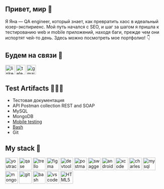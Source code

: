## Привет, мир 👋
Я Яна — QA engineer, который знает, как превратить хаос в идеальный юзер-экспириенс. Мой путь начался с SEO, и шаг за шагом я пришла к тестированию web и mobile приложений, находя баги, прежде чем они испортят чей-то день. Здесь можно посмотреть мое портфолио! 👇

## Будем на связи 🤝
<p align="left">
<a href= "https://www.linkedin.com/in/iana-martynova/" target="_blank"><img src="https://img.icons8.com/?size=512&id=13930&format=png" width="30" height="30" alt="linkedin"/></a>
<a href= "https://t.me/yany_martynova"><img src="https://img.icons8.com/?size=512&id=63306&format=png" width="30" height="30" alt="telegram"/></a>
<a href= "mailto:bonnie.parker.812@gmail.com"><img src="https://img.icons8.com/?size=512&id=P7UIlhbpWzZm&format=png" width="30" height="30" alt="gmail"/></a>
</p>

## Test Artifacts 👩🏻‍💻
- Тестовая документация
- API Postman collection REST and SOAP
- MySQL
- MongoDB
- [Mobile testing](https://github.com/YMartynova/mobile)
- [Bash](https://github.com/YMartynova/bash/)
- Git

## My stack 📌
<p align="left">
<img src="https://upload.wikimedia.org/wikipedia/commons/thumb/8/8d/YouTrack_Icon.svg/1024px-YouTrack_Icon.svg.png?20200803082248" title="youtrack" alt="youtrack" width="40" height="40"/>
<img src="https://luna1.co/eb0187.png" title="qase" alt="qase" width="40" height="40"/>
<img src="https://www.svgrepo.com/show/354463/trello.svg" title="trello" alt="trello" width="40" height="40"/>
<img src="https://cdn.jsdelivr.net/gh/devicons/devicon/icons/figma/figma-original.svg" title="figma" alt="figma" width="40" height="40"/>
<img src="https://d33wubrfki0l68.cloudfront.net/38b5c953a4667366685d55db55d057c86db1fc54/a0fdc/static/acae6b24d940347661ca901ea07f47c1/chrome-dev-logo-icon.png" title="devtools" alt="devtools" width="40" height="40"/>
<img src="https://www.svgrepo.com/show/354202/postman-icon.svg" title="postman" alt="postman" width="40" height="40"/>
<img src="https://static-00.iconduck.com/assets.00/swagger-icon-2048x2048-563qbzey.png" title="swagger" alt="swagger" width="40" height="40"/>
<img src="https://cdn.jsdelivr.net/gh/devicons/devicon/icons/androidstudio/androidstudio-original.svg" title="android-studio" alt="android-studio" width="40" height="40"/>
<img src="https://cdn.jsdelivr.net/gh/devicons/devicon/icons/xcode/xcode-original.svg" title="xcode" alt="xcode" width="40" height="40"/>
<img src="https://pbs.twimg.com/profile_images/992847505791434752/_OY-oYQJ_400x400.jpg" title="charles-proxy" alt="charles-proxy" width="40" height="40"/>
<img src="https://cdn.jsdelivr.net/gh/devicons/devicon/icons/mysql/mysql-original.svg" title="mysql" alt="mysql" width="40" height="40"/>
<img src="https://cdn.jsdelivr.net/gh/devicons/devicon/icons/mongodb/mongodb-original.svg" title="mongodb" alt="mongodb" width="40" height="40"/>
<img src="https://cdn.jsdelivr.net/gh/devicons/devicon/icons/git/git-original.svg" title="git" alt="git" width="40" height="40"/>
<img src="https://upload.wikimedia.org/wikipedia/commons/thumb/4/4b/Bash_Logo_Colored.svg/1024px-Bash_Logo_Colored.svg.png?20180723054350" title="bash" alt="bash" width="40" height="40"/>
<img src="https://cdn.jsdelivr.net/gh/devicons/devicon/icons/vscode/vscode-original.svg" title="vscode" alt="vscode" width="40" height="40"/>
<img src="https://cdn-icons-png.flaticon.com/512/919/919827.png" title="HTML5" alt="HTML5" width="40" height="40"/>
</p>
<!--
**YMartynova/YMartynova** is a ✨ _special_ ✨ repository because its `README.md` (this file) appears on your GitHub profile.

Here are some ideas to get you started:

- 🔭 I’m currently working on ...
- 🌱 I’m currently learning ...
- 👯 I’m looking to collaborate on ...
- 🤔 I’m looking for help with ...
- 💬 Ask me about ...
- 📫 How to reach me: ...
- 😄 Pronouns: ...
- ⚡ Fun fact: ...
-->
